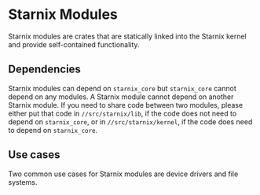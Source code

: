 # Starnix Modules

Starnix modules are crates that are statically linked into the Starnix kernel and provide
self-contained functionality.

## Dependencies

Starnix modules can depend on `starnix_core` but `starnix_core` cannot depend on any modules.
A Starnix module cannot depend on another Starnix module. If you need to share code between
two modules, please either put that code in `//src/starnix/lib`, if the code does not need to
depend on `starnix_core`, or in `//src/starnix/kernel`, if the code does need to depend on
`starnix_core`.

## Use cases

Two common use cases for Starnix modules are device drivers and file systems.

